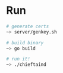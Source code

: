 # Run
```bash
# generate certs
~> server/genkey.sh

# build binary
~> go build

# run it!
~> ./chieftaind
```